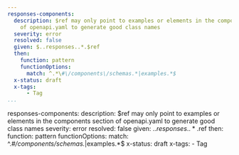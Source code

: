 ```yaml
---
responses-components:
  description: $ref may only point to examples or elements in the components section
    of openapi.yaml to generate good class names
  severity: error
  resolved: false
  given: $..responses..*.$ref
  then:
    function: pattern
    functionOptions:
      match: ^.*\#\/components\/schemas.*|examples.*$
  x-status: draft
  x-tags:
      - Tag          
...
```

responses-components:
  description: $ref may only point to examples or elements in the components section
    of openapi.yaml to generate good class names
  severity: error
  resolved: false
  given: $..responses..*.$ref
  then:
    function: pattern
    functionOptions:
      match: ^.*\#\/components\/schemas.*|examples.*$
  x-status: draft
  x-tags:
      - Tag          